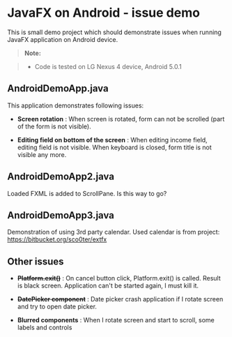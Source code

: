 JavaFX on Android - issue demo
===================

This is small demo project which should demonstrate issues when running JavaFX application on Android device.

> **Note:**

> - Code is tested on LG Nexus 4 device, Android 5.0.1

AndroidDemoApp.java
-------------------

This application demonstrates following issues:

- **Screen rotation**
:   When screen is rotated, form can not be scrolled (part of the form is not visible).

- **Editing field on bottom of the screen**
:   When editing income field, editing field is not visible. When keyboard is closed, form title is not visible any more.

AndroidDemoApp2.java
-------------------

Loaded FXML is added to ScrollPane. Is this way to go?

AndroidDemoApp3.java
-------------------

Demonstration of using 3rd party calendar. Used calendar is from project: https://bitbucket.org/sco0ter/extfx


**Other issues**
-------------------

- ~~**Platform.exit()**~~
: On cancel button click, Platform.exit() is called. Result is black screen. Application can't be started again, I must kill it.

- ~~**DatePicker component**~~
: Date picker crash application if I rotate screen and try to open date picker.

- **Blurred components**
:  When I rotate screen and start to scroll, some labels and controls 

